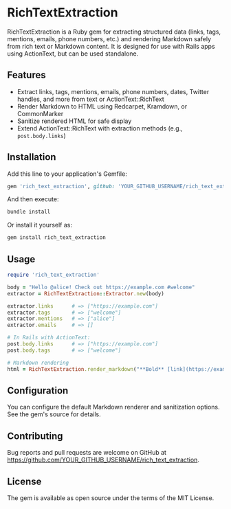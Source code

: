 # RichTextExtraction

RichTextExtraction is a Ruby gem for extracting structured data (links, tags, mentions, emails, phone numbers, etc.) and rendering Markdown safely from rich text or Markdown content. It is designed for use with Rails apps using ActionText, but can be used standalone.

## Features
- Extract links, tags, mentions, emails, phone numbers, dates, Twitter handles, and more from text or ActionText::RichText
- Render Markdown to HTML using Redcarpet, Kramdown, or CommonMarker
- Sanitize rendered HTML for safe display
- Extend ActionText::RichText with extraction methods (e.g., `post.body.links`)

## Installation
Add this line to your application's Gemfile:

```ruby
gem 'rich_text_extraction', github: 'YOUR_GITHUB_USERNAME/rich_text_extraction'
```

And then execute:

```bash
bundle install
```

Or install it yourself as:

```bash
gem install rich_text_extraction
```

## Usage

```ruby
require 'rich_text_extraction'

body = "Hello @alice! Check out https://example.com #welcome"
extractor = RichTextExtraction::Extractor.new(body)

extractor.links      # => ["https://example.com"]
extractor.tags       # => ["welcome"]
extractor.mentions   # => ["alice"]
extractor.emails     # => []

# In Rails with ActionText:
post.body.links      # => ["https://example.com"]
post.body.tags       # => ["welcome"]

# Markdown rendering
html = RichTextExtraction.render_markdown("**Bold** [link](https://example.com)")
```

## Configuration
You can configure the default Markdown renderer and sanitization options. See the gem's source for details.

## Contributing
Bug reports and pull requests are welcome on GitHub at https://github.com/YOUR_GITHUB_USERNAME/rich_text_extraction.

## License
The gem is available as open source under the terms of the MIT License.
